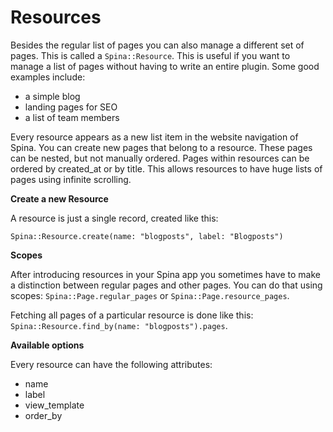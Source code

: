 # Resources

Besides the regular list of pages you can also manage a different set of pages. This is called a `Spina::Resource`. This is useful if you want to manage a list of pages without having to write an entire plugin. Some good examples include:

- a simple blog
- landing pages for SEO
- a list of team members

Every resource appears as a new list item in the website navigation of Spina. You can create new pages that belong to a resource. These pages can be nested, but not manually ordered. Pages within resources can be ordered by created_at or by title. This allows resources to have huge lists of pages using infinite scrolling.

**Create a new Resource**

A resource is just a single record, created like this:

```
Spina::Resource.create(name: "blogposts", label: "Blogposts")
```

**Scopes**

After introducing resources in your Spina app you sometimes have to make a distinction between regular pages and other pages. You can do that using scopes: `Spina::Page.regular_pages` or `Spina::Page.resource_pages`.

Fetching all pages of a particular resource is done like this: `Spina::Resource.find_by(name: "blogposts").pages`.

**Available options**

Every resource can have the following attributes:

- name
- label
- view_template
- order_by
